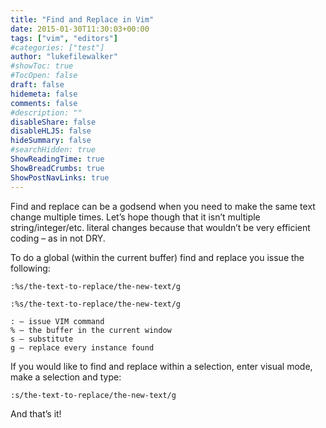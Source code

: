 ```yaml
---
title: "Find and Replace in Vim"
date: 2015-01-30T11:30:03+00:00
tags: ["vim", "editors"]
#categories: ["test"]
author: "lukefilewalker"
#showToc: true
#TocOpen: false
draft: false
hidemeta: false
comments: false
#description: ""
disableShare: false
disableHLJS: false
hideSummary: false
#searchHidden: true
ShowReadingTime: true
ShowBreadCrumbs: true
ShowPostNavLinks: true
---
```


Find and replace can be a godsend when you need to make the same text change multiple times. Let’s hope though that it isn’t multiple string/integer/etc. literal changes because that wouldn’t be very efficient coding – as in not DRY.

To do a global (within the current buffer) find and replace you issue the following:

```
:%s/the-text-to-replace/the-new-text/g
```

```
:%s/the-text-to-replace/the-new-text/g
```

    : – issue VIM command
    % – the buffer in the current window
    s – substitute
    g – replace every instance found

If you would like to find and replace within a selection, enter visual mode, make a selection and type:

```
:s/the-text-to-replace/the-new-text/g
```

And that’s it!

